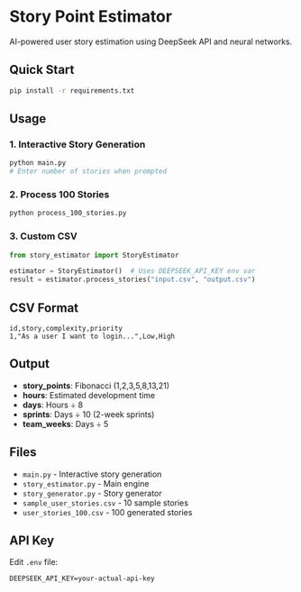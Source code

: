 # Story Point Estimator

AI-powered user story estimation using DeepSeek API and neural networks.

## Quick Start

```bash
pip install -r requirements.txt
```

## Usage

### 1. Interactive Story Generation
```python
python main.py
# Enter number of stories when prompted
```

### 2. Process 100 Stories
```python
python process_100_stories.py
```

### 3. Custom CSV
```python
from story_estimator import StoryEstimator

estimator = StoryEstimator()  # Uses DEEPSEEK_API_KEY env var
result = estimator.process_stories("input.csv", "output.csv")
```

## CSV Format

```csv
id,story,complexity,priority
1,"As a user I want to login...",Low,High
```

## Output

- **story_points**: Fibonacci (1,2,3,5,8,13,21)
- **hours**: Estimated development time
- **days**: Hours ÷ 8
- **sprints**: Days ÷ 10 (2-week sprints)
- **team_weeks**: Days ÷ 5

## Files

- `main.py` - Interactive story generation
- `story_estimator.py` - Main engine
- `story_generator.py` - Story generator
- `sample_user_stories.csv` - 10 sample stories
- `user_stories_100.csv` - 100 generated stories

## API Key

Edit `.env` file:
```
DEEPSEEK_API_KEY=your-actual-api-key
```